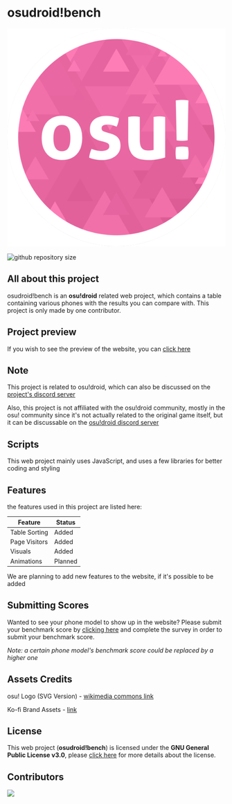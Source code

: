 # osudroid!bench
<img src="/img/osulogo.svg">

![github repository size](https://img.shields.io/github/repo-size/PayToUse/osudroid-bench?style=flat-square)
## All about this project

osudroid!bench is an **osu!droid** related web project, which contains a table containing various phones with the results you can compare with. This project is only made by one contributor.

## Project preview
If you wish to see the preview of the website, you can [click here](https://paytouse.github.io/osudroid-bench/index.html)

## Note
This project is related to osu!droid, which can also be discussed on the [project's discord server](https://discord.gg/kUaSggQP7m)

Also, this project is not affiliated with the osu!droid community, mostly in the osu! community since it's not actually related to the original game itself, but it can be discussable on the [osu!droid discord server](https://discord.gg/nyD92cE)

## Scripts
This web project mainly uses JavaScript, and uses a few libraries for better coding and styling

## Features
the features used in this project are listed here:

| Feature | Status |
|-----|-----|
| Table Sorting | Added |
| Page Visitors | Added |
| Visuals | Added |
| Animations | Planned |

We are planning to add new features to the website, if it's possible to be added

## Submitting Scores
Wanted to see your phone model to show up in the website? Please submit your benchmark score by [clicking here](https://forms.gle/1vbqbEbiLirCobmC6) and complete the survey in order to submit your benchmark score.

*Note: a certain phone model's benchmark score could be replaced by a higher one*

## Assets Credits
osu! Logo (SVG Version) - [wikimedia commons link](https://commons.m.wikimedia.org/wiki/File:Osu!_Logo_2016.svg)

Ko-fi Brand Assets - [link](https://more.ko-fi.com/brand-assets)

## License
This web project (**osudroid!bench**) is licensed under the **GNU General Public License v3.0**, please [click here](https://github.com/PayToUse/osudroid-bench/blob/main/LICENSE) for more details about the license.

## Contributors
<a href = "https://github.com/madushadhanushka/simple-sqlite/graphs/contributors">
  <img src = "https://contrib.rocks/image?repo=PayToUse/osudroid-bench"/>
</a>
